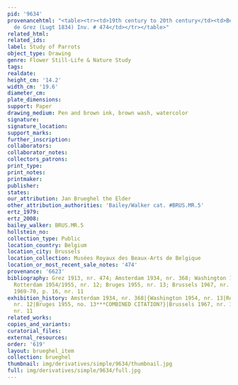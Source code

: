 ```yaml
---
pid: '9634'
provenancehtml: "<table><tr><td>19th century to 20th century</td><td>Belgium Brussels</td><td>Jean
  de Grez (Lugt 1834) Inv. # 474</td></tr></table>"
related_html:
related_ids:
label: Study of Parrots
object_type: Drawing
genre: Flower Still-Life & Nature Study
tags:
realdate:
height_cm: '14.2'
width_cm: '19.6'
diameter_cm:
plate_dimensions:
support: Paper
drawing_medium: Pen and brown ink, brown wash, watercolor
signature:
signature_location:
support_marks:
further_inscription:
collaborators:
collaborator_notes:
collectors_patrons:
print_type:
print_notes:
printmaker:
publisher:
states:
our_attribution: Jan Brueghel the Elder
other_attribution_authorities: 'Bailey/Walker cat. #BRUS.MR.5'
ertz_1979:
ertz_2008:
bailey_walker: BRUS.MR.5
hollstein_no:
collection_type: Public
location_country: Belgium
location_city: Brussels
location_collection: Musées Royaux des Beaux-Arts de Belgique
location_or_most_recent_sale_notes: '474'
provenance: '6623'
bibliography: Grez 1913, nr. 474; Amsterdam 1934, nr. 368; Washington 1954, nr. 13;
  Rotterdam 1954/1955, nr. 12; Bruges 1955, nr. 13; Brussels 1967, nr. 11; Geneva
  1969-70, p. 16, nr. 11
exhibition_history: Amsterdam 1934, nr. 368|{Washington 1954, nr. 13|Rotterdam 1954/1955,
  nr. 12|Bruges 1955, no. 13***COMBINED CITATION?}|Brussels 1967, nr. 11|Geneva 1969-70,
  nr. 11
related_works:
copies_and_variants:
curatorial_files:
external_resources:
order: '619'
layout: brueghel_item
collection: brueghel
thumbnail: img/derivatives/simple/9634/thumbnail.jpg
full: img/derivatives/simple/9634/full.jpg
---
```

